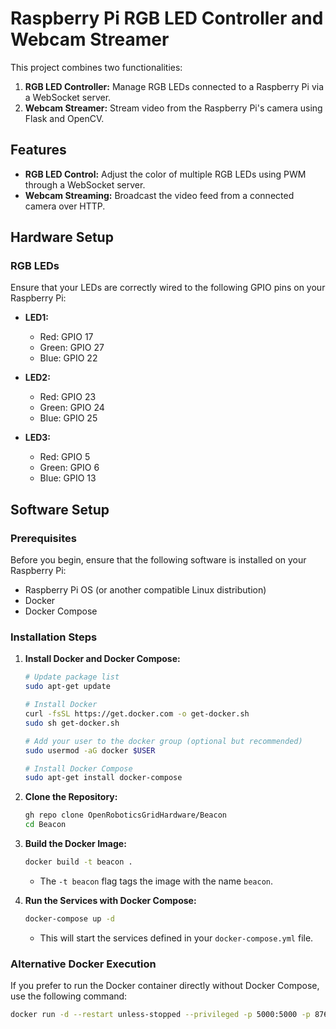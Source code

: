 # Raspberry Pi RGB LED Controller and Webcam Streamer

This project combines two functionalities:

1. **RGB LED Controller:** Manage RGB LEDs connected to a Raspberry Pi via a WebSocket server.
2. **Webcam Streamer:** Stream video from the Raspberry Pi's camera using Flask and OpenCV.

## Features

- **RGB LED Control:** Adjust the color of multiple RGB LEDs using PWM through a WebSocket server.
- **Webcam Streaming:** Broadcast the video feed from a connected camera over HTTP.

## Hardware Setup

### RGB LEDs

Ensure that your LEDs are correctly wired to the following GPIO pins on your Raspberry Pi:

- **LED1:** 
  - Red: GPIO 17
  - Green: GPIO 27
  - Blue: GPIO 22

- **LED2:** 
  - Red: GPIO 23
  - Green: GPIO 24
  - Blue: GPIO 25

- **LED3:** 
  - Red: GPIO 5
  - Green: GPIO 6
  - Blue: GPIO 13

## Software Setup

### Prerequisites

Before you begin, ensure that the following software is installed on your Raspberry Pi:

- Raspberry Pi OS (or another compatible Linux distribution)
- Docker
- Docker Compose

### Installation Steps

1. **Install Docker and Docker Compose:**

    ```bash
    # Update package list
    sudo apt-get update

    # Install Docker
    curl -fsSL https://get.docker.com -o get-docker.sh
    sudo sh get-docker.sh

    # Add your user to the docker group (optional but recommended)
    sudo usermod -aG docker $USER

    # Install Docker Compose
    sudo apt-get install docker-compose
    ```

2. **Clone the Repository:**

    ```bash
    gh repo clone OpenRoboticsGridHardware/Beacon
    cd Beacon
    ```

3. **Build the Docker Image:**

    ```bash
    docker build -t beacon .
    ```

    - The `-t beacon` flag tags the image with the name `beacon`.

4. **Run the Services with Docker Compose:**

    ```bash
    docker-compose up -d
    ```

    - This will start the services defined in your `docker-compose.yml` file.

### Alternative Docker Execution

If you prefer to run the Docker container directly without Docker Compose, use the following command:

```bash
docker run -d --restart unless-stopped --privileged -p 5000:5000 -p 8765:8765 beacon
